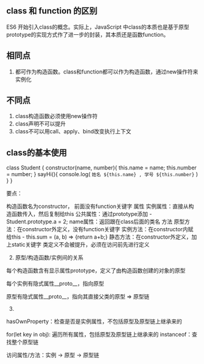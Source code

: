 ## class 和 function 的区别

ES6 开始引入class的概念。实际上，JavaScript 中class的本质也是基于原型prototype的实现方式作了进一步的封装，其本质还是函数function。

## 相同点
1. 都可作为构造函数。class和function都可以作为构造函数，通过new操作符来实例化

## 不同点
1. class构造函数必须使用new操作符
2. class声明不可以提升
3. class不可以用call、apply、bind改变执行上下文

## class的基本使用


class Student {
    constructor(name, number){
        this.name = name;
        this.number = number;
    }
    sayHi(){
        console.log(
            `姓名 ${this.name} , 学号 ${this.number}`
        )
    }
}

要点：

构造函数名为constructor， 前面没有function关键字
属性
实例属性：直接从构造函数传入，然后复制给this
公共属性：通过prototype添加 - Student.prototype.a = 2;
name属性：返回跟在class后面的类名
方法
原型方法：在constructor外定义，没有function关键字
实例方法：在constructor内赋给this - this.sum = (a, b) => {return a+b;}
静态方法：在constructor外定义，加上static关键字 
类定义不会被提升，必须在访问前先进行定义
 

2. 原型/构造函数/实例间的关系

每个构造函数含有显示属性prototype，定义了由构造函数创建的对象的原型

每个实例有隐式属性__proto__，指向原型

原型有隐式属性__proto__，指向其直接父类的原型 => 原型链

 

3. 

hasOwnProperty：检查是否是实例属性，不包括原型及原型链上继承来的

for(let key in obj): 遍历所有属性，包括原型及原型链上继承来的
instanceof：查找整个原型链

访问属性/方法：实例 -> 原型 -> 原型链